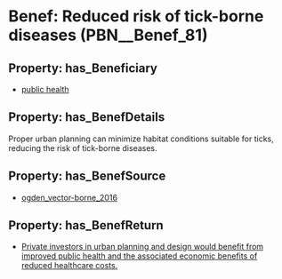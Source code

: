 # Benef: __Reduced risk of tick-borne diseases__ (PBN__Benef_81)

## Property: has_Beneficiary

* [public health](../Stakeholder/PBN__Stakeholder_58)

## Property: has_BenefDetails

Proper urban planning can minimize habitat conditions suitable for ticks, reducing the risk of tick-borne diseases.

## Property: has_BenefSource

* [ogden_vector-borne_2016](../Article/PBN__Article_17)

## Property: has_BenefReturn

* [Private investors in urban planning and design would benefit from improved public health and the associated economic benefits of reduced healthcare costs.](../BenefReturn/PBN__BenefReturn_80)

